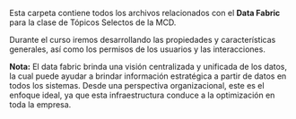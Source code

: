 
Esta carpeta contiene todos los archivos relacionados con el **Data Fabric** para la clase de Tópicos Selectos de la MCD.

Durante el curso iremos desarrollando las propiedades y características generales, así como los permisos de los usuarios y las interacciones.

**Nota:** El data fabric brinda una visión centralizada y unificada de los datos, la cual puede ayudar a brindar información estratégica a partir de datos en todos los sistemas. Desde una perspectiva organizacional, este es el enfoque ideal, ya que esta infraestructura conduce a la optimización en toda la empresa.


